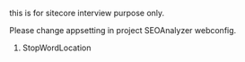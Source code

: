 this is for sitecore interview purpose only.

Please change appsetting in project SEOAnalyzer webconfig.

1. StopWordLocation